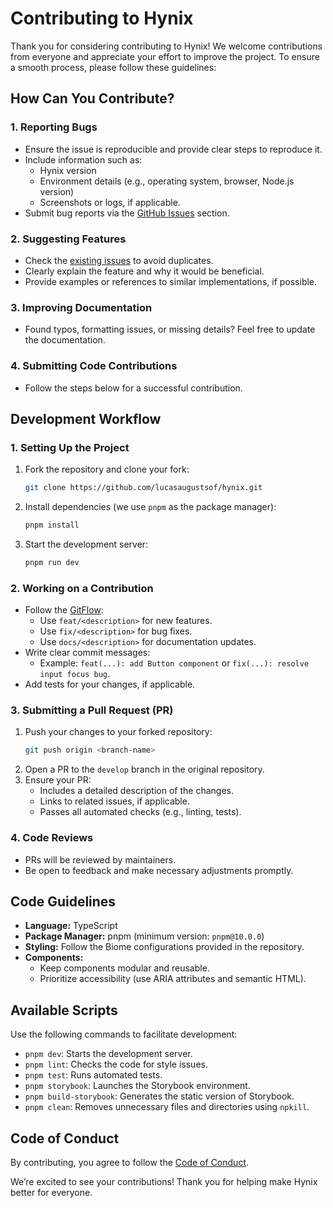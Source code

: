 # Contributing to Hynix

Thank you for considering contributing to Hynix! We welcome contributions from
everyone and appreciate your effort to improve the project. To ensure a smooth
process, please follow these guidelines:

## **How Can You Contribute?**

### 1. Reporting Bugs

- Ensure the issue is reproducible and provide clear steps to reproduce it.
- Include information such as:
  - Hynix version
  - Environment details (e.g., operating system, browser, Node.js version)
  - Screenshots or logs, if applicable.
- Submit bug reports via the
  [GitHub Issues](https://github.com/lucasaugustsof/hynix/issues) section.

### 2. Suggesting Features

- Check the [existing issues](https://github.com/lucasaugustsof/hynix/issues) to
  avoid duplicates.
- Clearly explain the feature and why it would be beneficial.
- Provide examples or references to similar implementations, if possible.

### 3. Improving Documentation

- Found typos, formatting issues, or missing details? Feel free to update the
  documentation.

### 4. Submitting Code Contributions

- Follow the steps below for a successful contribution.

## **Development Workflow**

### 1. Setting Up the Project

1. Fork the repository and clone your fork:
   ```bash
   git clone https://github.com/lucasaugustsof/hynix.git
   ```
2. Install dependencies (we use `pnpm` as the package manager):
   ```bash
   pnpm install
   ```
3. Start the development server:
   ```bash
   pnpm run dev
   ```

### 2. Working on a Contribution

- Follow the [GitFlow](./GITFLOW.md):
  - Use `feat/<description>` for new features.
  - Use `fix/<description>` for bug fixes.
  - Use `docs/<description>` for documentation updates.
- Write clear commit messages:
  - Example: `feat(...): add Button component` or
    `fix(...): resolve input focus bug`.
- Add tests for your changes, if applicable.

### 3. Submitting a Pull Request (PR)

1. Push your changes to your forked repository:
   ```bash
   git push origin <branch-name>
   ```
2. Open a PR to the `develop` branch in the original repository.
3. Ensure your PR:
   - Includes a detailed description of the changes.
   - Links to related issues, if applicable.
   - Passes all automated checks (e.g., linting, tests).

### 4. Code Reviews

- PRs will be reviewed by maintainers.
- Be open to feedback and make necessary adjustments promptly.

## **Code Guidelines**

- **Language:** TypeScript
- **Package Manager:** pnpm (minimum version: `pnpm@10.0.0`)
- **Styling:** Follow the Biome configurations provided in the repository.
- **Components:**
  - Keep components modular and reusable.
  - Prioritize accessibility (use ARIA attributes and semantic HTML).

## **Available Scripts**

Use the following commands to facilitate development:

- `pnpm dev`: Starts the development server.
- `pnpm lint`: Checks the code for style issues.
- `pnpm test`: Runs automated tests.
- `pnpm storybook`: Launches the Storybook environment.
- `pnpm build-storybook`: Generates the static version of Storybook.
- `pnpm clean`: Removes unnecessary files and directories using `npkill`.

## **Code of Conduct**

By contributing, you agree to follow the
[Code of Conduct](./CODE_OF_CONDUCT.md).

We’re excited to see your contributions! Thank you for helping make Hynix better
for everyone.
